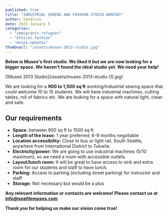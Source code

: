 ```yaml
---
published: true
title: "INDUSTRIAL SEWING AND FASHION STUDIO WANTED!"
author: Sandrine
date: 2015 January 5
categories: 
  - "immigrants-refugees"
  - "ethical-fashion"
  - "muses-updates"
thumbnail: "/assets/muses-2013-studio.jpg"
---
```


**Below is Muses's first studio. We liked it but we are now looking for a bigger space. We haven't found the ideal studio yet. We need your help!**

![Muses 2013 Studio](/assets/muses-2013-studio (1).jpg)

We are looking for a **900 to 1,500 sq ft** working/industrial sewing space that could welcome 10 to 15 students. We will have industrial machines, cutting tables, roll of fabrics etc. We are looking for a space with natural light, clean and safe.

## Our requirements
+ **Space:** between 900 sq ft to 1500 sq ft
+ **Length of the lease:** 1 year preferred; 6-9 months negotiable
+ **Location accessibility:** Close to bus or light rail. South Seattle, anywhere from International District to Tukwila.
+ **Electricity/power:** We are going to use industrial machines (5/10 maximum), so we need a room with accessible outlets.
+ **Layout/lunch room:** It will be great to have access to sink and extra room for our students and staff to have lunch.
+ **Parking:** Access to parking (including street parking) for instructor and staff
+ **Storage:** Not necessary but would be a plus

**Any relevant information or contacts are welcome! Please contact us at info@seattlemuses.com**

**Thank you for helping us make our vision come true!**
